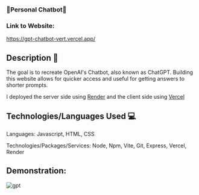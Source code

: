 ### 🤖Personal Chatbot🤖

### Link to Website: 
https://gpt-chatbot-vert.vercel.app/

## Description 📖

The goal is to recreate OpenAI's Chatbot, also known as ChatGPT. Building this website allows for quicker access and useful for getting answers to shorter prompts.   

I deployed the server side using [Render](https://render.com/) and the client side using [Vercel](https://vercel.com/)

## Technologies/Languages Used 💻

Languages: Javascript, HTML, CSS

Technologies/Packages/Services: Node, Npm, Vite, Git, Express, Vercel, Render

## Demonstration: 

![gpt](https://user-images.githubusercontent.com/19910241/214202649-94cd5dc4-b780-4ae4-89fe-5b9311780732.gif)

